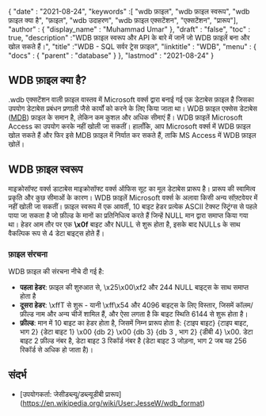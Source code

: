 {
  "date" : "2021-08-24",
  "keywords" :[ "wdb फ़ाइल", "wdb फ़ाइल स्वरूप", "wdb फ़ाइल क्या है", "फ़ाइल", "wdb उदाहरण", "wdb फ़ाइल एक्सटेंशन", "एक्सटेंशन", "प्रारूप"],
  "author" : {
    "display_name" : "Muhammad Umar"
},
  "draft" : "false",
  "toc" : true,
  "description" :"WDB फ़ाइल स्वरूप और API के बारे में जानें जो WDB फ़ाइलें बना और खोल सकते हैं।",
  "title" :"WDB - SQL सर्वर ट्रेस फ़ाइल",
  "linktitle" : "WDB",
  "menu" : {
    "docs" : {
      "parent" : "database"
}
},
  "lastmod" : "2021-08-24"
}

## WDB फ़ाइल क्या है?
.wdb एक्सटेंशन वाली फ़ाइल वास्तव में Microsoft वर्क्स द्वारा बनाई गई एक डेटाबेस फ़ाइल है जिसका उपयोग डेटाबेस प्रबंधन प्रणाली जैसे कार्यों को करने के लिए किया जाता था। WDB फ़ाइल एक्सेस डेटाबेस ([MDB](/hi/database/mdb/)) फ़ाइल के समान है, लेकिन कम कुशल और अधिक सीमाएं हैं। WDB फ़ाइलें Microsoft Access का उपयोग करके नहीं खोली जा सकतीं। हालाँकि, आप Microsoft वर्क्स में WDB फ़ाइल खोल सकते हैं और फिर इसे MDB फ़ाइल में निर्यात कर सकते हैं, ताकि MS Access में WDB फ़ाइल खोलें।

## WDB फ़ाइल स्वरूप
माइक्रोसॉफ्ट वर्क्स डाटाबेस माइक्रोसॉफ्ट वर्क्स ऑफिस सूट का मूल डेटाबेस प्रारूप है। प्रारूप की स्वामित्व प्रकृति और कुछ सीमाओं के कारण। WDB फ़ाइलें Microsoft वर्क्स के अलावा किसी अन्य सॉफ़्टवेयर में नहीं खोली जा सकतीं। फ़ाइल स्वरूप में एक आवर्ती, 10 बाइट हेडर प्रत्येक ASCII टेक्स्ट स्ट्रिंग्स से पहले पाया जा सकता है जो फ़ील्ड के मानों का प्रतिनिधित्व करते हैं जिन्हें NULL मान द्वारा समाप्त किया गया था। हेडर आम तौर पर एक **\x0f** बाइट और NULL से शुरू होता है, इसके बाद NULLs के साथ वैकल्पिक रूप से 4 डेटा बाइट्स होते हैं।

### फ़ाइल संरचना

WDB फ़ाइल की संरचना नीचे दी गई है:
- **पहला हेडर**: फ़ाइल की शुरुआत से, \x25\x00\xf2 और 244 NULL बाइट्स के साथ समाप्त होता है
- **दूसरा हेडर**: \xffT से शुरू - यानी \xff\x54 और 4096 बाइट्स के लिए विस्तार, जिसमें कॉलम/फ़ील्ड नाम और अन्य चीजें शामिल हैं, और ऐसा लगता है कि बाइट स्थिति 6144 से शुरू होता है।
- **फ़ील्ड**: मान में 10 बाइट का हेडर होता है, जिसमें निम्न प्रारूप होता है: {टाइप बाइट} {टाइप बाइट, भाग 2} {डेटा बाइट 1} \x00 {db 2} \x00 {db 3} {db 3 , भाग 2} {डीबी 4} \x00. डेटा बाइट 2 फ़ील्ड नंबर है, डेटा बाइट 3 रिकॉर्ड नंबर है (डेटा बाइट 3 जोड़ना, भाग 2 जब यह 256 रिकॉर्ड से अधिक हो जाता है)।


## संदर्भ ##

* [उपयोगकर्ता: जेसीडब्ल्यू/डब्ल्यूडीबी प्रारूप] (https://en.wikipedia.org/wiki/User:JesseW/wdb_format)

